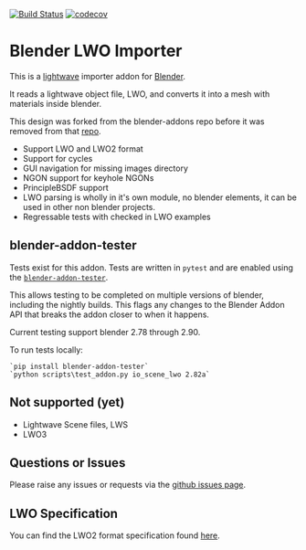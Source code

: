 [![Build Status](https://travis-ci.org/nangtani/blender-import-lwo.svg?branch=master)](https://travis-ci.org/nangtani/blender-import-lwo)
[![codecov](https://codecov.io/gh/nangtani/blender-import-lwo/branch/master/graph/badge.svg)](https://codecov.io/gh/nangtani/blender-import-lwo)

# Blender LWO Importer

This is a [lightwave](https://www.lightwave3d.com/) importer addon for [Blender](https://www.blender.org/). 

It reads a lightwave object file, LWO, and converts it into a mesh with materials inside blender.

This design was forked from the blender-addons repo before it was removed from that [repo](https://github.com/nangtani/blender-addons/commit/31608d8ee37bd753573a10482a2514787b80f923).

* Support LWO and LWO2 format
* Support for cycles
* GUI navigation for missing images directory
* NGON support for keyhole NGONs
* PrincipleBSDF support
* LWO parsing is wholly in it's own module, no blender elements, it can be used in other non blender projects.
* Regressable tests with checked in LWO examples

## blender-addon-tester 

Tests exist for this addon. Tests are written in `pytest` and are enabled using the [`blender-addon-tester`](https://pypi.org/project/blender-addon-tester).  

This allows testing to be completed on multiple versions of blender, including the nightly builds.  This flags any changes to the Blender Addon API that breaks the addon closer to when it happens.

Current testing support blender 2.78 through 2.90.

To run tests locally:

    `pip install blender-addon-tester`
    `python scripts\test_addon.py io_scene_lwo 2.82a`

## Not supported (yet)

* Lightwave Scene files, LWS
* LWO3

## Questions or Issues

Please raise any issues or requests via the [github issues page](https://github.com/nangtani/blender-import-lwo/issues).

## LWO Specification

You can find the LWO2 format specification found [here](../../wiki/LWO2-file-format-(2001)).

